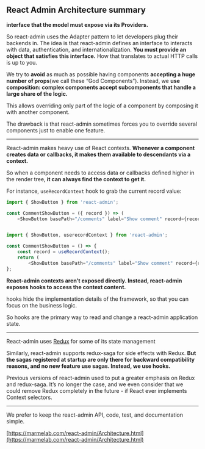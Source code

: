 ## React Admin Architecture summary

**interface that the model must expose via its Providers.**

So react-admin uses the Adapter pattern to let developers plug their backends in. The idea is that react-admin defines an interface to interacts with data, authentication, and internationalization. **You must provide an object that satisfies this interface.** How that translates to actual HTTP calls is up to you.

We try to **avoid** as much as possible having components **accepting a huge number of props**(we call these “God Components”). Instead, we **use composition: complex components accept subcomponents that handle a large share of the logic.**

This allows overriding only part of the logic of a component by composing it with another component.

The drawback is that react-admin sometimes forces you to override several components just to enable one feature.

---

React-admin makes heavy use of React contexts. **Whenever a component creates data or callbacks, it makes them available to descendants via a context.**

So when a component needs to access data or callbacks defined higher in the render tree, **it can always find the context to get it.**

For instance, `useRecordContext` hook to grab the current record value:

```js
import { ShowButton } from 'react-admin';

const CommentShowButton = ({ record }) => (
    <ShowButton basePath="/comments" label="Show comment" record={record} />);
```

```js

import { ShowButton, userecordContext } from 'react-admin';

const CommentShowButton = () => {
    const record = useRecordContext();
    return (
        <ShowButton basePath="/comments" label="Show comment" record={record} />);
};
```

**React-admin contexts aren’t exposed directly. Instead, react-admin exposes hooks to access the context content.**

hooks hide the implementation details of the framework, so that you can focus on the business logic.

So hooks are the primary way to read and change a react-admin application state.

---

React-admin uses [Redux](https://react-redux.js.org/) for some of its state management

Similarly, react-admin supports redux-saga for side effects with Redux. **But the sagas registered at startup are only there for backward compatibility reasons, and no new feature use sagas. Instead, we use hooks.**

Previous versions of react-admin used to put a greater emphasis on Redux and redux-saga. It’s no longer the case, and we even consider that we could remove Redux completely in the future - if React ever implements Context selectors.

---

We prefer to keep the react-admin API, code, test, and documentation simple.

[https://marmelab.com/react-admin/Architecture.html](https://marmelab.com/react-admin/Architecture.html)
